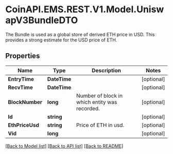 # CoinAPI.EMS.REST.V1.Model.UniswapV3BundleDTO
The Bundle is used as a global store of derived ETH price in USD. This provides a strong estimate for the USD price of ETH.

## Properties

Name | Type | Description | Notes
------------ | ------------- | ------------- | -------------
**EntryTime** | **DateTime** |  | [optional] 
**RecvTime** | **DateTime** |  | [optional] 
**BlockNumber** | **long** | Number of block in which entity was recorded. | [optional] 
**Id** | **string** |  | [optional] 
**EthPriceUsd** | **string** | Price of ETH in usd. | [optional] 
**Vid** | **long** |  | [optional] 

[[Back to Model list]](../README.md#documentation-for-models) [[Back to API list]](../README.md#documentation-for-api-endpoints) [[Back to README]](../README.md)

